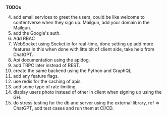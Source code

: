 **TODOs**

4. add email services to greet the users, could be like welcome to contentverse when they sign up. Mailgun, add your domain in the Mailgun.
6. add the Google's auth.
10. Add RBAC
11. WebSocket using Socket.io for real-time, done setting up add more features in this when done with litte bit of client side, take help from ChatGPT.
12. Api documentation using the apidog.
14. add TRPC later instead of REST.
15. create the same backend using the Python and GraphQL.
16. add any feature flags.
17. use redis for the caching of apis.
18. add some type of rate limiting.
15. display users photo instead of other in client when signing up using the GH.
19. do stress testing for the db and server using the external library, ref => ChatGPT,
add test cases and run them at CI/CD.
